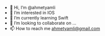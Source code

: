 - 👋 Hi, I’m @ahmetyamli
- 👀 I’m interested in IOS 
- 🌱 I’m currently learning Swift
- 💞️ I’m looking to collaborate on ...
- 📫 How to reach me ahmetyamli@gmail.com

<!---
ahmetyamli/ahmetyamli is a ✨ special ✨ repository because its `README.md` (this file) appears on your GitHub profile.
You can click the Preview link to take a look at your changes.
--->
